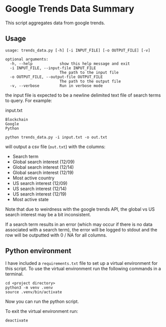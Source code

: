 # Google Trends Data Summary

This script aggregates data from google trends.

## Usage

```
usage: trends_data.py [-h] [-i INPUT_FILE] [-o OUTPUT_FILE] [-v]

optional arguments:
  -h, --help            show this help message and exit
  -i INPUT_FILE, --input-file INPUT_FILE
                        The path to the input file
  -o OUTPUT_FILE, --output-file OUTPUT_FILE
                        The path to the output file
  -v, --verbose         Run in verbose mode
```

the input file is expected to be a newline delimited text file of search terms to query. For example:

input.txt
```
Blockchain
Google
Python
```

```
python trends_data.py -i input.txt -o out.txt
```

will output a csv file (`out.txt`) with the columns:
- Search term
- Global search interest (12/09)
- Global search interest (12/14)
- Global search interest (12/19)
- Most active country
- US search interest (12/09)
- US search interest (12/14)
- US search interest (12/19)
- Most active state

Note that due to weirdness with the google trends API, the global vs US search interest may be a bit inconsistent.

If a search term results in an error (which may occur if there is no data associated with a search term), the error
will be logged to stdout and the row will be outputted with 0 / NA for all columns.

## Python environment

I have included a `requirements.txt` file to set up a virtual environment for this script. To use the virtual
environment run the following commands in a terminal.

```
cd <project directory>
python3 -m venv .venv
source .venv/bin/activate
```

Now you can run the python script.

To exit the virtual environment run:

```
deactivate
```
